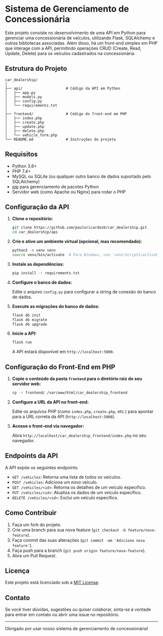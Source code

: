 
# Sistema de Gerenciamento de Concessionária

Este projeto consiste no desenvolvimento de uma API em Python para gerenciar uma concessionária de veículos, utilizando Flask, SQLAlchemy e outras bibliotecas associadas. Além disso, há um front-end simples em PHP que interage com a API, permitindo operações CRUD (Create, Read, Update, Delete) para os veículos cadastrados na concessionária.

## Estrutura do Projeto

```
car_dealership/
│
├── api/                    # Código da API em Python
│   ├── app.py
│   ├── models.py
│   ├── config.py
│   └── requirements.txt
│
├── frontend/               # Código do front-end em PHP
│   ├── index.php
│   ├── create.php
│   ├── update.php
│   ├── delete.php
│   └── vehicle_form.php
└── README.md               # Instruções do projeto
```
## Requisitos

- Python 3.8+
- PHP 7.4+
- MySQL ou SQLite (ou qualquer outro banco de dados suportado pelo SQLAlchemy)
- [pip](https://pip.pypa.io/en/stable/) para gerenciamento de pacotes Python
- Servidor web (como Apache ou Nginx) para rodar o PHP

## Configuração da API

1. **Clone o repositório:**

   ```bash
   git clone https://github.com/pauloricardosb/car_dealership.git
   cd car_dealership/api
   ```

2. **Crie e ative um ambiente virtual (opcional, mas recomendado):**

   ```bash
   python3 -m venv venv
   source venv/bin/activate  # Para Windows, use `venv\Scripts\activate`
   ```

3. **Instale as dependências:**

   ```bash
   pip install -r requirements.txt
   ```

4. **Configure o banco de dados:**

   Edite o arquivo `config.py` para configurar a string de conexão do banco de dados.

5. **Execute as migrações do banco de dados:**

   ```bash
   flask db init
   flask db migrate
   flask db upgrade
   ```

6. **Inicie a API:**

   ```bash
   flask run
   ```

   A API estará disponível em `http://localhost:5000`.

## Configuração do Front-End em PHP

1. **Copie o conteúdo da pasta `frontend` para o diretório raiz do seu servidor web:**

   ```bash
   cp -r frontend/ /var/www/html/car_dealership_frontend
   ```

2. **Configure a URL da API no front-end:**

   Edite os arquivos PHP (como `index.php`, `create.php`, etc.) para apontar para a URL correta da API (`http://localhost:5000`).

3. **Acesse o front-end via navegador:**

   Abra `http://localhost/car_dealership_frontend/index.php` no seu navegador.

## Endpoints da API

A API expõe os seguintes endpoints:

- `GET /vehicles`: Retorna uma lista de todos os veículos.
- `POST /vehicles`: Adiciona um novo veículo.
- `GET /vehicles/<id>`: Retorna os detalhes de um veículo específico.
- `PUT /vehicles/<id>`: Atualiza os dados de um veículo específico.
- `DELETE /vehicles/<id>`: Exclui um veículo específico.

## Como Contribuir

1. Faça um fork do projeto.
2. Crie uma branch para sua nova feature (`git checkout -b feature/nova-feature`).
3. Faça commit das suas alterações (`git commit -am 'Adiciona nova feature'`).
4. Faça push para a branch (`git push origin feature/nova-feature`).
5. Abra um Pull Request.

## Licença

Este projeto está licenciado sob a [MIT License](LICENSE).

## Contato

Se você tiver dúvidas, sugestões ou quiser colaborar, sinta-se à vontade para entrar em contato ou abrir uma issue no repositório.

---
Obrigado por usar nosso sistema de gerenciamento de concessionária!
```
